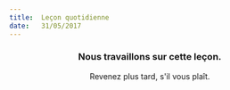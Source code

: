 ```yaml
---
title:  Leçon quotidienne
date:   31/05/2017
---
```


### <center>Nous travaillons sur cette leçon.</center>
<center>Revenez plus tard, s'il vous plaît.</center>